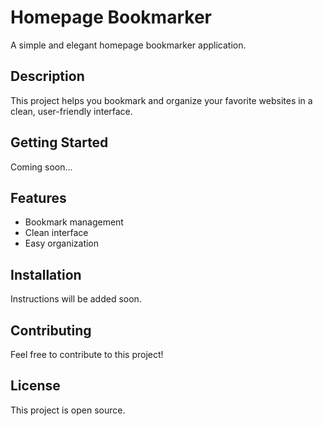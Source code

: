 # Homepage Bookmarker

A simple and elegant homepage bookmarker application.

## Description

This project helps you bookmark and organize your favorite websites in a clean, user-friendly interface.

## Getting Started

Coming soon...

## Features

- Bookmark management
- Clean interface
- Easy organization

## Installation

Instructions will be added soon.

## Contributing

Feel free to contribute to this project!

## License

This project is open source.
